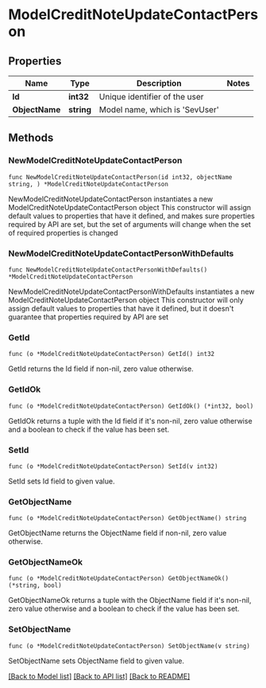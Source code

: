 # ModelCreditNoteUpdateContactPerson

## Properties

Name | Type | Description | Notes
------------ | ------------- | ------------- | -------------
**Id** | **int32** | Unique identifier of the user | 
**ObjectName** | **string** | Model name, which is &#39;SevUser&#39; | 

## Methods

### NewModelCreditNoteUpdateContactPerson

`func NewModelCreditNoteUpdateContactPerson(id int32, objectName string, ) *ModelCreditNoteUpdateContactPerson`

NewModelCreditNoteUpdateContactPerson instantiates a new ModelCreditNoteUpdateContactPerson object
This constructor will assign default values to properties that have it defined,
and makes sure properties required by API are set, but the set of arguments
will change when the set of required properties is changed

### NewModelCreditNoteUpdateContactPersonWithDefaults

`func NewModelCreditNoteUpdateContactPersonWithDefaults() *ModelCreditNoteUpdateContactPerson`

NewModelCreditNoteUpdateContactPersonWithDefaults instantiates a new ModelCreditNoteUpdateContactPerson object
This constructor will only assign default values to properties that have it defined,
but it doesn't guarantee that properties required by API are set

### GetId

`func (o *ModelCreditNoteUpdateContactPerson) GetId() int32`

GetId returns the Id field if non-nil, zero value otherwise.

### GetIdOk

`func (o *ModelCreditNoteUpdateContactPerson) GetIdOk() (*int32, bool)`

GetIdOk returns a tuple with the Id field if it's non-nil, zero value otherwise
and a boolean to check if the value has been set.

### SetId

`func (o *ModelCreditNoteUpdateContactPerson) SetId(v int32)`

SetId sets Id field to given value.


### GetObjectName

`func (o *ModelCreditNoteUpdateContactPerson) GetObjectName() string`

GetObjectName returns the ObjectName field if non-nil, zero value otherwise.

### GetObjectNameOk

`func (o *ModelCreditNoteUpdateContactPerson) GetObjectNameOk() (*string, bool)`

GetObjectNameOk returns a tuple with the ObjectName field if it's non-nil, zero value otherwise
and a boolean to check if the value has been set.

### SetObjectName

`func (o *ModelCreditNoteUpdateContactPerson) SetObjectName(v string)`

SetObjectName sets ObjectName field to given value.



[[Back to Model list]](../README.md#documentation-for-models) [[Back to API list]](../README.md#documentation-for-api-endpoints) [[Back to README]](../README.md)


